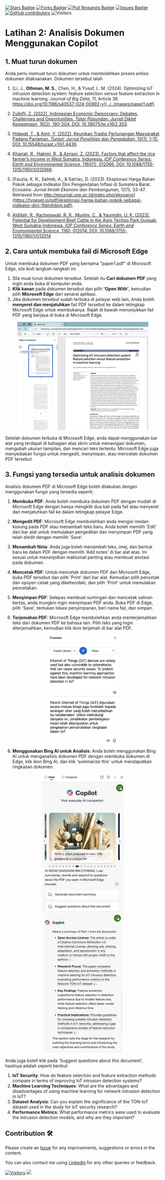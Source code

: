 <a href="https://github.com/drshahizan/Generative-AI-Playground/stargazers"><img src="https://img.shields.io/github/stars/drshahizan/Generative-AI-Playground" alt="Stars Badge"/></a>
<a href="https://github.com/drshahizan/Generative-AI-Playground/network/members"><img src="https://img.shields.io/github/forks/drshahizan/Generative-AI-Playground" alt="Forks Badge"/></a>
<a href="https://github.com/drshahizan/Generative-AI-Playground/pulls"><img src="https://img.shields.io/github/issues-pr/drshahizan/Generative-AI-Playground" alt="Pull Requests Badge"/></a>
<a href="https://github.com/drshahizan/Generative-AI-Playground"><img src="https://img.shields.io/github/issues/drshahizan/Generative-AI-Playground" alt="Issues Badge"/></a>
<a href="https://github.com/drshahizan/Generative-AI-Playground/graphs/contributors"><img alt="GitHub contributors" src="https://img.shields.io/github/contributors/drshahizan/Generative-AI-Playground?color=2b9348"></a>
![Visitors](https://api.visitorbadge.io/api/visitors?path=https%3A%2F%2Fgithub.com%2Fdrshahizan%2Generative-AI-Playground&labelColor=%23d9e3f0&countColor=%23697689&style=flat)

# Latihan 2: Analisis Dokumen Menggunakan Copilot

## 1. Muat turun dokumen
Anda perlu memuat turun dokumen untuk membolehkan proses anlisis dokumen dilaksanakan. Dokumen tersebut ialah

1. [Li, J., **Othman, M. S.**, Chen, H., & Yusuf, L. M. (2024). Optimizing IoT intrusion detection system: feature selection versus feature extraction in machine learning. *Journal of Big Data, 11*, Article 36. https://doi.org/10.1186/s40537-024-00892-y](../../images/paper1.pdf)

2. [Zulkifli, Z. (2022). Indonesian Economic Democracy: Debates, Challenges and Opportunities. *Tatar Pasundan: Jurnal Diklat Keagamaan*, 16(2), 190-204. DOI: 10.38075/tp.v16i2.303](https://bdkbandung.id/tatarpasundan/jurnal/index.php/tp/article/view/303).

3. [Hidayat, T., & Amir, Y. (2022). Keunikan Tradisi Pertunangan Masyarakat Padang Pariaman. *Turast: Jurnal Penelitian dan Pengabdian*, 10(1), 1-15. DOI: 10.15548/turast.v10i1.4436](https://ejournal.uinib.ac.id/jurnal/index.php/turast/article/view/4436/3117).

4. [Khairati, R., Hakimi, R., & Azriani, Z. (2023). Factors that affect the rice farmer’s income in West Sumatra, Indonesia. *IOP Conference Series: Earth and Environmental Science*, 1160(1), 012066. DOI: 10.1088/1755-1315/1160/1/012066](https://iopscience.iop.org/article/10.1088/1755-1315/1160/1/012066/pdf).

5. [Fauzia, K. R., Salimb, A., & Satriac, D. (2023). Eksplorasi Harga Bahan Pokok sebagai Indikator Dini Pengendalian Inflasi di Sumatera Barat. *Ecosains: Jurnal Ilmiah Ekonomi dan Pembangunan*, 12(1), 33-47. Retrieved from http://ejournal.unp.ac.id/index.php/ekosains](https://typeset.io/pdf/eksplorasi-harga-bahan-pokok-sebagai-indikator-dini-1fdm9dpm.pdf).

6. [Aldillah, R., Rachmawati, R. R., Muslim, C., & Yaumidin, U. K. (2023). Potential for Development Beef Cattle in the Agro Techno Park Guguak, West Sumatra-Indonesia. *IOP Conference Series: Earth and Environmental Science*, 1180, 012014. DOI: 10.1088/1755-1315/1180/1/012014](https://iopscience.iop.org/article/10.1088/1755-1315/1180/1/012014/pdf)
  
## 2. Cara untuk membuka fail di Microsoft Edge
Untuk membuka dokumen PDF yang bernama "paper1.pdf" di Microsoft Edge, sila ikuti langkah-langkah ini:
1. Sila muat turun dokumen tersebut. Setelah itu **Cari dokumen PDF** yang ingin anda buka di komputer anda.
2. **Klik kanan** pada dokumen tersebut dan pilih **'Open With'**, kemudian pilih **Microsoft Edge** dari senarai aplikasi.
3. Jika dokumen tersebut sudah terbuka di pelayar web lain, Anda boleh **menyeret dan menjatuhkan** fail PDF tersebut ke dalam tetingkap Microsoft Edge untuk membukanya. Rajah di bawah menunjukkan fail PDF yang berjaya di buka di Microsoft Edge.

<p align="center">
<img src="https://github.com/drshahizan/ai-tools/blob/main/images/paper1.png"  height="350" />
</p>

Setelah dokumen terbuka di Microsoft Edge, anda dapat menggunakan bar alat yang terdapat di bahagian atas skrin untuk menavigasi dokumen, mengubah ukuran tampilan, dan mencari teks tertentu. Microsoft Edge juga menyediakan fungsi untuk mengedit, menyimpan, atau mencetak dokumen PDF tersebut.

## 3. Fungsi yang tersedia untuk analisis dokumen

Analisis dokumen PDF di Microsoft Edge boleh dilakukan dengan menggunakan fungsi yang tersedia seperti:

1. **Membuka PDF**: Anda boleh membuka dokumen PDF dengan mudah di Microsoft Edge dengan hanya mengklik dua kali pada fail atau menyeret dan menjatuhkan fail ke dalam tetingkap pelayar Edge.

2. **Mengedit PDF**: Microsoft Edge membolehkan anda mengisi medan kosong pada PDF atau menambah teks baru. Anda boleh memilih 'Edit' dari bar alat untuk memulakan pengeditan dan menyimpan PDF yang telah diedit dengan memilih 'Save'.

3. **Menambah Nota**: Anda juga boleh menambah teks, imej, dan bentuk baru ke dalam PDF dengan memilih 'Add notes' di bar alat atas. Ini sesuai untuk menonjolkan maklumat penting atau membuat anotasi pada dokumen.

4. **Mencetak PDF**: Untuk mencetak dokumen PDF dari Microsoft Edge, buka PDF tersebut dan pilih 'Print' dari bar alat. Kemudian pilih pencetak dan opsyen cetak yang dikehendaki, dan pilih 'Print' untuk memulakan pencetakan.

5. **Menyimpan PDF**: Selepas membuat suntingan dan mencetak salinan kertas, anda mungkin ingin menyimpan PDF anda. Buka PDF di Edge, pilih 'Save', tentukan lokasi penyimpanan, beri nama fail, dan simpan.

6. **Terjemahan PDF**: Microsoft Edge membolehkan anda menterjemahkan teks dari dokumen PDF ke bahasa lain. Pilih teks yang ingin diterjemahkan, kemudian klik ikon terjemah di bar alat PDF.

<p align="center">
<img src="https://github.com/drshahizan/ai-tools/blob/main/images/p1translate.png"  height="350" />
</p>

8. **Menggunakan Bing AI untuk Analisis**: Anda boleh menggunakan Bing AI untuk menganalisis dokumen PDF dengan membuka dokumen di Edge, klik ikon Bing AI, dan klik 'summarize this' untuk mendapatkan ringkasan dokumen.

<p align="center">
<img src="https://github.com/drshahizan/ai-tools/blob/main/images/chat.png"  height="450" />
  <img src="https://github.com/drshahizan/ai-tools/blob/main/images/summary1.png"  height="450" />
</p>

Anda juga boleh klik pada 'Suggest questions about this document', hasilnya adalah seperti berikut:

1. **IoT Security**: How do feature selection and feature extraction methods compare in terms of improving IoT intrusion detection systems?
2. **Machine Learning Techniques**: What are the advantages and disadvantages of using machine learning for network intrusion detection in IoT?
3. **Dataset Analysis**: Can you explain the significance of the TON-IoT dataset used in the study for IoT security research?
4. **Performance Metrics**: What performance metrics were used to evaluate the intrusion detection models, and why are they important?


## Contribution 🛠️
Please create an [Issue](https://github.com/drshahizan/ai-tools/issues) for any improvements, suggestions or errors in the content.

You can also contact me using [Linkedin](https://www.linkedin.com/in/drshahizan/) for any other queries or feedback.

[![Visitors](https://api.visitorbadge.io/api/visitors?path=https%3A%2F%2Fgithub.com%2Fdrshahizan&labelColor=%23697689&countColor=%23555555&style=plastic)](https://visitorbadge.io/status?path=https%3A%2F%2Fgithub.com%2Fdrshahizan)
![](https://hit.yhype.me/github/profile?user_id=81284918)



